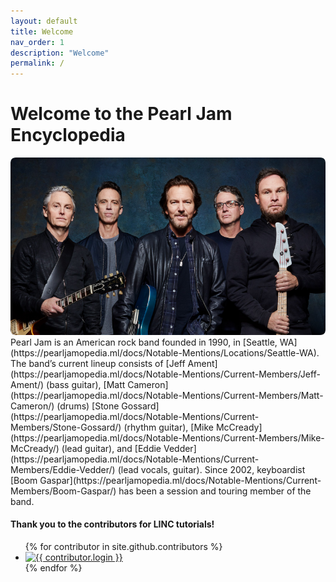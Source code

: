 ```yaml
---
layout: default
title: Welcome
nav_order: 1
description: "Welcome"
permalink: /
---
```


# Welcome to the Pearl Jam Encyclopedia

<img src="/assets/welcome-img.png" alt="Welcome">
Pearl Jam is an American rock band founded in 1990, in [Seattle, WA](https://pearljamopedia.ml/docs/Notable-Mentions/Locations/Seattle-WA). The band’s current lineup consists of [Jeff Ament](https://pearljamopedia.ml/docs/Notable-Mentions/Current-Members/Jeff-Ament/) (bass guitar), [Matt Cameron](https://pearljamopedia.ml/docs/Notable-Mentions/Current-Members/Matt-Cameron/) (drums) [Stone Gossard](https://pearljamopedia.ml/docs/Notable-Mentions/Current-Members/Stone-Gossard/) (rhythm guitar), [Mike McCready](https://pearljamopedia.ml/docs/Notable-Mentions/Current-Members/Mike-McCready/) (lead guitar), and [Eddie Vedder](https://pearljamopedia.ml/docs/Notable-Mentions/Current-Members/Eddie-Vedder/) (lead vocals, guitar). Since 2002, keyboardist [Boom Gaspar](https://pearljamopedia.ml/docs/Notable-Mentions/Current-Members/Boom-Gaspar/) has been a session and touring member of the band.

#### Thank you to the contributors for LINC tutorials!
<ul class="list-style-none">
{% for contributor in site.github.contributors %}
  <li class="d-inline-block mr-1">
     <a href="{{ contributor.html_url }}"><img src="{{ contributor.avatar_url }}" width="32" height="32" alt="{{ contributor.login }}"/></a>
  </li>
{% endfor %}
</ul>
